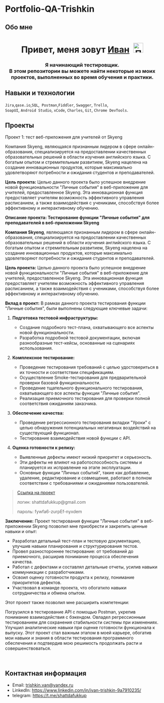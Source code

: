 # Portfolio-QA-Trishkin


## Обо мне 
<h1 align="center">Привет, меня зовут <a href="https://github.com/IvanTrishkin" target="_blank">Иван</a><span>&nbsp;&nbsp;<img src="https://github.com/blackcater/blackcater/raw/main/images/Hi.gif" alt="Привет" width="32" height="32"></span></h1>
<h3 align="center">Я начинающий тестировщик.<br>В этом репозитории вы можете найти некоторые из моих проектов, выполненных во время обучения и практики.</h3>


## Навыки и технологии
``Jira``,``qase.io``,``SQL``,`` Postman``,``Fiddler``, ``Swagger``, ``Trello``, <br>
``SoapUI``, ``Android Studio``, ``xCode``, ``Charles``, ``Git``, ``Chrome DevTools``.







## Проекты

<p> Проект 1: тест веб-приложения для учителей от Skyeng</p>
<p>Компания Skyeng, являющаяся признанным лидером в сфере онлайн-образования, специализируется на предоставлении качественных образовательных решений в области изучения английского языка. С богатым опытом и стремительным развитием, Skyeng нацелена на создание инновационных продуктов, которые максимально удовлетворяют потребности и ожидания студентов и преподавателей.</p>

**Цель проекта:**
Целью данного проекта было успешное внедрение новой функциональности "Личные события" в веб-приложение для учителей, предоставленное Skyeng. Эта инновационная функция предоставляет учителям возможность эффективного управления расписанием, а также взаимодействия с учениками, способствуя более эффективному и интерактивному обучению.

**Описание проекта: Тестирование функции "Личные события" для преподавателей в веб-приложении Skyeng**

**Компания Skyeng**, являющаяся признанным лидером в сфере онлайн-образования, специализируется на предоставлении качественных образовательных решений в области изучения английского языка. С богатым опытом и стремительным развитием, Skyeng нацелена на создание инновационных продуктов, которые максимально удовлетворяют потребности и ожидания студентов и преподавателей.

**Цель проекта:**
Целью данного проекта было успешное внедрение новой функциональности "Личные события" в веб-приложение для учителей, предоставленное Skyeng. Эта инновационная функция предоставляет учителям возможность эффективного управления расписанием, а также взаимодействия с учениками, способствуя более эффективному и интерактивному обучению.

**Вклад в проект:**
В рамках данного проекта тестирования функции "Личные события", были выполнены следующие ключевые задачи:

1. **Подготовка тестовой инфраструктуры:**
   - Создание подробного тест-плана, охватывающего все аспекты новой функциональности.
   - Разработка подробной тестовой документации, включая разнообразные тест-кейсы, основанные на сценариях использования.

2. **Комплексное тестирование:**
   - Проведение тестирования требований с целью удостовериться в их точности и соответствии спецификациям.
   - Осуществление Smoke-тестирования для предварительной проверки базовой функциональности.
   - Проведение тщательного функционального тестирования, охватывающего все аспекты функции "Личные события".
   - Реализация приемочного тестирования для проверки полной соответствия ожиданиям заказчика.

3. **Обеспечение качества:**
   - Проведение регрессионного тестирования вкладки "Уроки" с целью обнаружения потенциальных негативных воздействий на существующий функционал.
   - Тестирование взаимодействия новой функции с API.

4. **Оценка готовности к релизу:**
   - Выявленные дефекты имеют низкий приоритет и серьезность.
   - Эти дефекты не влияют на работоспособность системы и планируется их исправление на этапе эксплуатации.
   - Основные функции "Личных событий", такие как добавление, удаление, редактирование и совмещение, работают в полном соответствии с требованиями и ожиданиями пользователей.
  
> <a href="https://shattdafukkup.atlassian.net/wiki/spaces/1/overview">Ссылка на проект</a>
> <p> логин: shattdafukkup@gmail.com </p>
> <p> пароль: fywfa6-zurpEf-nyxdem </p>

**Заключение:**
Проект тестирования функции "Личные события" в веб-приложении Skyeng позволил мне приобрести и закрепить ценные навыки и опыт:

- Разработал детальный тест-план и тестовую документацию, улучшив навыки планирования и структурирования тестов.
- Провел разностороннее тестирование: от требований до приемочного, расширив понимание процесса обеспечения качества.
- Работал с дефектами и составлял детальные отчеты, усилив навыки коммуникации с разработчиками.
- Освоил оценку готовности продукта к релизу, понимание приоритетов дефектов.
- Участвовал в команде проекта, что обогатило навыки сотрудничества и обмена опытом.
  
Этот проект также позволил мне расширить компетенции:

Погрузился в тестирование API с помощью Postman, укрепив понимание взаимодействия с бэкендом.
Овладел регрессионным тестированием для сохранения стабильности системы при изменениях.
Улучшил аналитические навыки при оценке готовности функционала к выпуску.
Этот проект стал важным этапом в моей карьере, обогатив мои навыки и знания в области тестирования программного обеспечения и подтвердив мою решимость продолжать расти и совершенствоваться.



 

<br>

## Контактная информация
- Email: trishkin.van@yandex.ru
- LinkedIn: https://www.linkedin.com/in/ivan-trishkin-9a7910235/
- telegram: https://t.me/shattdafukkup
